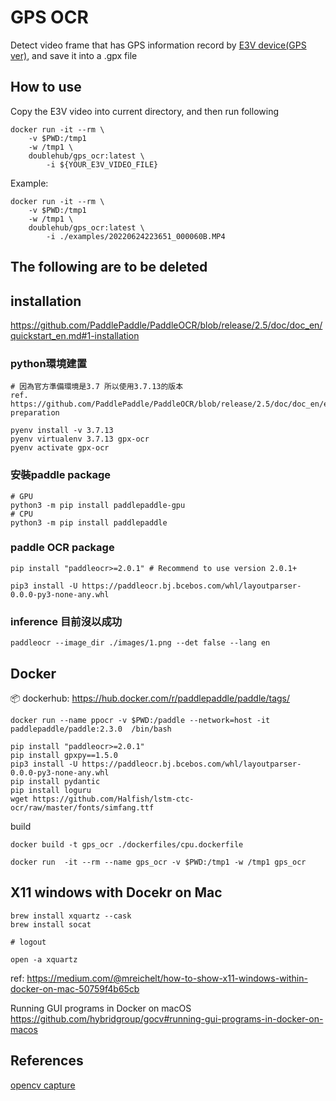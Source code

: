 # GPS OCR

Detect video frame that has GPS information record by [E3V device(GPS ver)](http://www.grenzel.com/ch/products6-2.html), and save it into a .gpx file

## How to use

Copy the E3V video into current directory, and then run following


```
docker run -it --rm \
    -v $PWD:/tmp1 
    -w /tmp1 \
    doublehub/gps_ocr:latest \
        -i ${YOUR_E3V_VIDEO_FILE}
```

Example:
```
docker run -it --rm \
    -v $PWD:/tmp1 
    -w /tmp1 \
    doublehub/gps_ocr:latest \
        -i ./examples/20220624223651_000060B.MP4
```

The following are to be deleted
---
## installation
https://github.com/PaddlePaddle/PaddleOCR/blob/release/2.5/doc/doc_en/quickstart_en.md#1-installation

### python環境建置
```
# 因為官方準備環境是3.7 所以使用3.7.13的版本
ref. https://github.com/PaddlePaddle/PaddleOCR/blob/release/2.5/doc/doc_en/environment_en.md#environment-preparation

pyenv install -v 3.7.13
pyenv virtualenv 3.7.13 gpx-ocr
pyenv activate gpx-ocr
```

### 安裝paddle package
```
# GPU
python3 -m pip install paddlepaddle-gpu
# CPU
python3 -m pip install paddlepaddle
```

### paddle OCR package

```
pip install "paddleocr>=2.0.1" # Recommend to use version 2.0.1+

pip3 install -U https://paddleocr.bj.bcebos.com/whl/layoutparser-0.0.0-py3-none-any.whl
```

### inference 目前沒以成功
```
paddleocr --image_dir ./images/1.png --det false --lang en
```


## Docker 
📦 dockerhub: https://hub.docker.com/r/paddlepaddle/paddle/tags/

```
docker run --name ppocr -v $PWD:/paddle --network=host -it   paddlepaddle/paddle:2.3.0  /bin/bash

pip install "paddleocr>=2.0.1"
pip install gpxpy==1.5.0
pip3 install -U https://paddleocr.bj.bcebos.com/whl/layoutparser-0.0.0-py3-none-any.whl
pip install pydantic
pip install loguru
wget https://github.com/Halfish/lstm-ctc-ocr/raw/master/fonts/simfang.ttf

```

build
```
docker build -t gps_ocr ./dockerfiles/cpu.dockerfile

docker run  -it --rm --name gps_ocr -v $PWD:/tmp1 -w /tmp1 gps_ocr
```

## X11 windows with Docekr on Mac

```
brew install xquartz --cask
brew install socat

# logout

open -a xquartz
```
ref:
    https://medium.com/@mreichelt/how-to-show-x11-windows-within-docker-on-mac-50759f4b65cb


Running GUI programs in Docker on macOS
    https://github.com/hybridgroup/gocv#running-gui-programs-in-docker-on-macos

## References
[opencv capture](https://medium.com/ching-i/python-opencv-%E8%AE%80%E5%8F%96%E9%A1%AF%E7%A4%BA%E5%8F%8A%E5%84%B2%E5%AD%98%E5%BD%B1%E5%83%8F-%E5%BD%B1%E7%89%87-ee3701c454da)